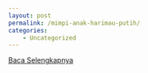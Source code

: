 ```yaml
---
layout: post
permalink: /mimpi-anak-harimau-putih/
categories:
    - Uncategorized
---
```


[Baca Selengkapnya](/06)